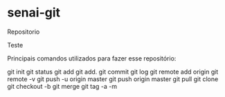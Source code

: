# senai-git
Repositorio

Teste

Principais comandos utilizados para fazer esse repositório:

git init
git status
git add
git add.
git commit
git log
git remote add origin
git remote -v
git push -u origin master
git push origin master
git pull
git clone
git checkout -b
git merge
git tag -a -m